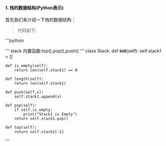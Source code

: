 #### 1. 栈的数据结构(Python表示)

首先我们来介绍一下栈的数据结构：
> 代码如下:

'''python

'''
stack 内置函数:top(),pop(),push()
'''
class Stack:
    def __init__(self):
        self.stack1 = []
    
    def is_empty(self):
        return len(self.stack1) == 0
    
    def length(self):
        return len(self.stack1)
    
    def push(self,x):
        self.stack1.append(x)
    
    def pop(self):
        if self.is_empty:
            print("Stack1 is Empty")
        return self.stack1.pop()
    
    def top(self):
        return self.stack1[-1]

'''


